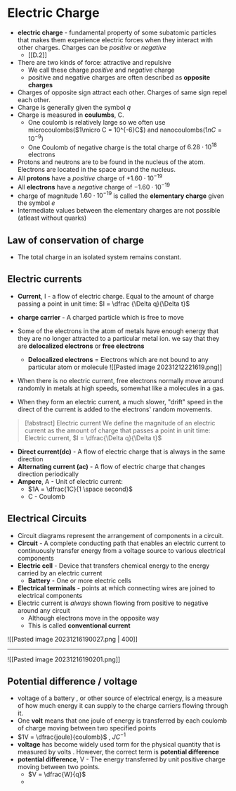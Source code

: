 # Electric Charge
- **electric charge** - fundamental property of some subatomic particles that makes them experience electric forces when they interact with other charges. Charges can be *positive* or *negative*
	- [[D.2]] 
- There are two kinds of force: attractive and repulsive
	- We call these charge *positive* and *negative* charge
	- positive and negative charges are often described as **opposite charges**
- Charges of opposite sign attract each other. Charges of same sign repel each other.
-  Charge is generally given the symbol $q$ 
- Charge is measured in **coulumbs**, C. 
	- One coulomb is relatively large so we often use microcoulombs($1\micro C = 10^{-6}C$) and nanocoulombs($1nC = 10^{-9}$)
	- One Coulomb of negative charge is the total charge of $6.28 \cdot 10^{18}$ electrons
- Protons and neutrons are to be found in the nucleus of the atom. Electrons are located in the space around the nucleus. 
- All **protons** have a *positive* charge of $+1.60 \cdot 10^{-19}$
- All **electrons** have a *negative* charge of $-1.60 \cdot 10^{-19}$
- charge of magnitude $1.60 \cdot 10^{-19}$ is called the **elementary charge** given the symbol $e$ 
- Intermediate values between the elementary charges are not possible (atleast without quarks)
## Law of conservation of charge
- The total charge in an isolated system remains constant. 
## Electric currents
- **Current**, I - a flow of electric charge. Equal to the amount of charge passing a point in unit time: $I = \dfrac {\Delta q}{\Delta t}$
- **charge carrier** - A charged particle which is free to move
- Some of the electrons in the atom of metals have enough energy that they are no longer attracted to a particular metal ion. we say that they are **delocalized electrons** or **free electrons**
	- **Delocalized electrons** = Electrons which are not bound to any particular atom or molecule
![[Pasted image 20231212221619.png]]

- When there is no electric current, free electrons normally move around randomly in metals at high speeds, somewhat like a molecules in a gas. 
- When they form an electric current, a much slower, "drift" speed in the direct of the current is added to the electrons' random movements. 
>[!abstract] Electric current
>We define the magnitude of an electric current as the amount of charge that passes a point in unit time:
>Electric current, $I = \dfrac{\Delta q}{\Delta t}$

- **Direct current(dc)** - A flow of electric charge that is always in the same direction
- **Alternating current (ac)** - A flow of electric charge that changes direction periodically
- **Ampere**, A - Unit of electric current:
	- $1A = \dfrac{1C}{1 \space second}$
	- C - Coulomb 
## Electrical Circuits 
- Circuit diagrams represent the arrangement of components in a circuit.
- **Circuit** - A complete conducting path that enables an electric current to continuously transfer energy from a voltage source to various electrical components
- **Electric cell** - Device that transfers chemical energy to the energy carried by an electric current
	- **Battery** - One or more electric cells
- **Electrical terminals** - points at which connecting wires are joined to electrical components
- Electric current is *always* shown flowing from positive to negative around any circuit
	- Although electrons move in the opposite way
	- This is called **conventional current**

![[Pasted image 20231216190027.png | 400]]

---
![[Pasted image 20231216190201.png]]
## Potential difference / voltage
- voltage of a battery , or other source of electrical energy, is a measure of how much energy it can supply to the charge carriers flowing through it. 
- One **volt** means that one joule of energy is transferred by each coulomb of charge moving between two specified points
- $1V = \dfrac{joule}{coulomb}$ , $JC^{-1}$
- **voltage** has become widely used torm for the physical quantity that is measured by volts . However, the correct term is **potential difference**
- **potential difference**, V - The energy transferred by unit positive charge moving between two points. 
	- $V = \dfrac{W}{q}$
	- 